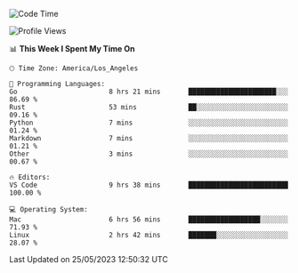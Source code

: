 <!--START_SECTION:waka-->
![Code Time](http://img.shields.io/badge/Code%20Time-372%20hrs%2059%20mins-blue)

![Profile Views](http://img.shields.io/badge/Profile%20Views-0-blue)

📊 **This Week I Spent My Time On** 

```text
🕑︎ Time Zone: America/Los_Angeles

💬 Programming Languages: 
Go                       8 hrs 21 mins       ██████████████████████░░░   86.69 % 
Rust                     53 mins             ██░░░░░░░░░░░░░░░░░░░░░░░   09.16 % 
Python                   7 mins              ░░░░░░░░░░░░░░░░░░░░░░░░░   01.24 % 
Markdown                 7 mins              ░░░░░░░░░░░░░░░░░░░░░░░░░   01.21 % 
Other                    3 mins              ░░░░░░░░░░░░░░░░░░░░░░░░░   00.67 % 

🔥 Editors: 
VS Code                  9 hrs 38 mins       █████████████████████████   100.00 % 

💻 Operating System: 
Mac                      6 hrs 56 mins       ██████████████████░░░░░░░   71.93 % 
Linux                    2 hrs 42 mins       ███████░░░░░░░░░░░░░░░░░░   28.07 % 
```


 Last Updated on 25/05/2023 12:50:32 UTC
<!--END_SECTION:waka-->
